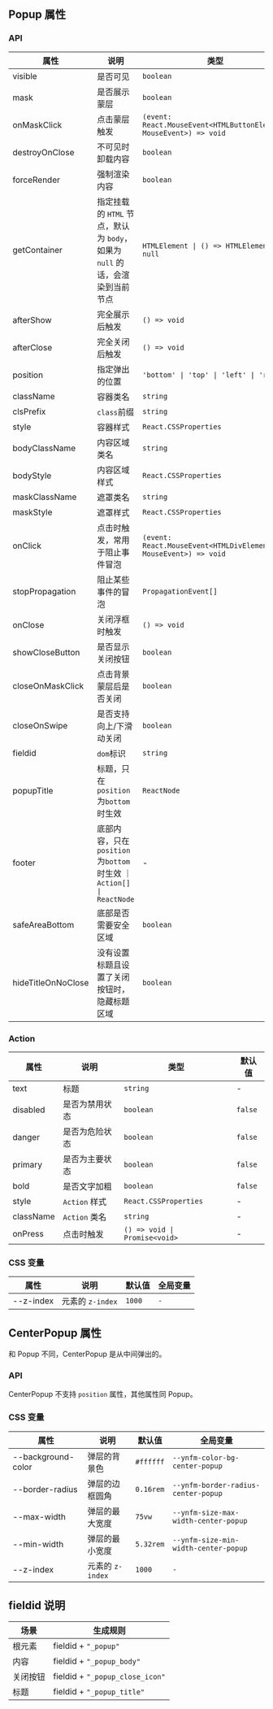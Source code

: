 ## Popup 属性

### API

| 属性            | 说明                                                                        | 类型                                                               | 默认值          |
| --------------- | --------------------------------------------------------------------------- | ------------------------------------------------------------------ | --------------- |
| visible         | 是否可见                                                                    | `boolean`                                                          | `false`         |
| mask            | 是否展示蒙层                                                                | `boolean`                                                          | `true`          |
| onMaskClick     | 点击蒙层触发                                                                | `(event: React.MouseEvent<HTMLButtonElement, MouseEvent>) => void` | -               |
| destroyOnClose  | 不可见时卸载内容                                                            | `boolean`                                                          | `false`         |
| forceRender     | 强制渲染内容                                                                | `boolean`                                                          | `false`         |
| getContainer    | 指定挂载的 `HTML` 节点，默认为 `body`，如果为 `null` 的话，会渲染到当前节点     | `HTMLElement \| () => HTMLElement \| null`                         | `document.body` |
| afterShow       | 完全展示后触发                                                              | `() => void`                                                       | -               |
| afterClose      | 完全关闭后触发                                                              | `() => void`                                                       | -               |
| position        | 指定弹出的位置                                                              | `'bottom' \| 'top' \| 'left' \| 'right'`                           | `'bottom'`      |
| className       | 容器类名                                                                    | `string`                                                           | -               |
| clsPrefix       | `class`前缀                                                                | `string`                                                           | `mui`            |
| style           | 容器样式                                                                    | `React.CSSProperties`                                              | -               |
| bodyClassName   | 内容区域类名                                                                | `string`                                                           | -               |
| bodyStyle       | 内容区域样式                                                                | `React.CSSProperties`                                              | -               |
| maskClassName   | 遮罩类名                                                                    | `string`                                                           | -               |
| maskStyle       | 遮罩样式                                                                    | `React.CSSProperties`                                              | -               |
| onClick         | 点击时触发，常用于阻止事件冒泡                                                | `(event: React.MouseEvent<HTMLDivElement, MouseEvent>) => void`    | -               |
| stopPropagation | 阻止某些事件的冒泡                                                           | `PropagationEvent[]`                                               | `['click']`     |
| onClose         | 关闭浮框时触发                                                               | `() => void`                                                       | -               |
| showCloseButton | 是否显示关闭按钮                                                             | `boolean`                                                          | `false`         |
| closeOnMaskClick | 点击背景蒙层后是否关闭                                                       | `boolean`                                                          | `false`         |
| closeOnSwipe    | 是否支持向上/下滑动关闭                                                       | `boolean`                                                          | `false`         |
| fieldid         | `dom`标识                                                                   | `string`                                                           | -               |
| popupTitle      | 标题，只在`position`为`bottom`时生效                                          | `ReactNode`                                                           | -               |
| footer          | 底部内容，只在`position`为`bottom`时生效                                       ｜ `Action[] \| ReactNode`                              | -                |
| safeAreaBottom  | 底部是否需要安全区域                                                      | `boolean`                                                          | `false`         |
| hideTitleOnNoClose  | 没有设置标题且设置了关闭按钮时，隐藏标题区域                 | `boolean`                                                          | `false`         |

### Action

| 属性      | 说明           | 类型                          | 默认值  |
| --------- | -------------- | ----------------------------- | ------- |
| text      | 标题           | `string`                      | -       |
| disabled  | 是否为禁用状态 | `boolean`                     | `false` |
| danger    | 是否为危险状态 | `boolean`                     | `false` |
| primary   | 是否为主要状态 | `boolean`                     | `false` |
| bold      | 是否文字加粗   | `boolean`                     | `false` |
| style     | `Action` 样式  | `React.CSSProperties`         | -       |
| className | `Action` 类名  | `string`                      | -       |
| onPress   | 点击时触发     | `() => void \| Promise<void>` | -       |

### CSS 变量

|属性|说明|默认值|全局变量|
|----|----|----|----|
| --z-index | 元素的 `z-index` | `1000` | `-` |

## CenterPopup 属性

和 Popup 不同，CenterPopup 是从中间弹出的。

### API

CenterPopup 不支持 `position` 属性，其他属性同 Popup。

### CSS 变量

|属性|说明|默认值|全局变量|
|----|----|----|----|
| --background-color | 弹层的背景色 | `#ffffff` | `--ynfm-color-bg-center-popup` |
| --border-radius | 弹层的边框圆角 | `0.16rem` | `--ynfm-border-radius-center-popup` |
| --max-width | 弹层的最大宽度 | `75vw` | `--ynfm-size-max-width-center-popup` |
| --min-width | 弹层的最小宽度 | `5.32rem` | `--ynfm-size-min-width-center-popup` |
| --z-index | 元素的 `z-index` | `1000` | `-` |

## fieldid 说明

| 场景             | 生成规则          |
| --------------- | ---------------- |
| 根元素           | fieldid + `"_popup"`          |
| 内容            | fieldid + `"_popup_body"`  |
| 关闭按钮         | fieldid + `"_popup_close_icon"`  |
| 标题            | fieldid + `"_popup_title"`  |
